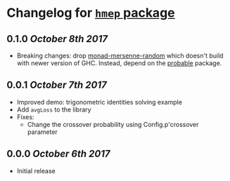 # Changelog for [`hmep` package](http://hackage.haskell.org/package/hmep)

## 0.1.0 *October 8th 2017*
  * Breaking changes:
    drop [monad-mersenne-random](http://hackage.haskell.org/package/monad-mersenne-random)
    which doesn't build with newer version of GHC. Instead, depend on the
    [probable](http://hackage.haskell.org/package/probable) package.

## 0.0.1 *October 7th 2017*
  * Improved demo: trigonometric identities solving example
  * Add `avgLoss` to the library
  * Fixes:
    * Change the crossover probability using Config.p'crossover parameter

## 0.0.0 *October 6th 2017*
  * Initial release
